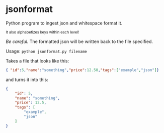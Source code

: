 # jsonformat
Python program to ingest json and whitespace format it.

<sup>It also alphabetizes keys within each level!</sup>

_Be careful._ The formatted json will be written back to the file specified.

Usage: `python jsonformat.py filename`

Takes a file that looks like this:
```json
{ "id":5,"name":"something","price":12.50,"tags":["example","json"]}
```
and turns it into this:
```json
{
    "id": 5,
    "name": "something",
    "price": 12.5,
    "tags": [
        "example",
        "json"
    ]
}
```

